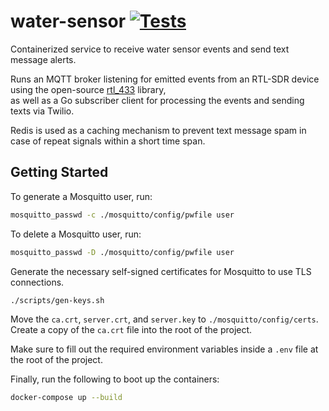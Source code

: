 # water-sensor [![Tests](https://github.com/egonzalez49/water-sensor/actions/workflows/test.yml/badge.svg?branch=main)](https://github.com/egonzalez49/water-sensor/actions/workflows/test.yml)
Containerized service to receive water sensor events and send text message alerts.  
  
Runs an MQTT broker listening for emitted events from an RTL-SDR device using the open-source [rtl_433](https://github.com/merbanan/rtl_433) library,  
as well as a Go subscriber client for processing the events and sending texts via Twilio.  
  
Redis is used as a caching mechanism to prevent text message spam in case of repeat signals within a short time span.


## Getting Started

To generate a Mosquitto user, run:
```bash
mosquitto_passwd -c ./mosquitto/config/pwfile user
```

To delete a Mosquitto user, run:
```bash
mosquitto_passwd -D ./mosquitto/config/pwfile user
```

Generate the necessary self-signed certificates for Mosquitto to use TLS connections.
```bash
./scripts/gen-keys.sh
```

Move the `ca.crt`, `server.crt`, and `server.key` to `./mosquitto/config/certs`.  
Create a copy of the `ca.crt` file into the root of the project.

Make sure to fill out the required environment variables inside a `.env` file at the root of the project.

Finally, run the following to boot up the containers:
```bash
docker-compose up --build
```
